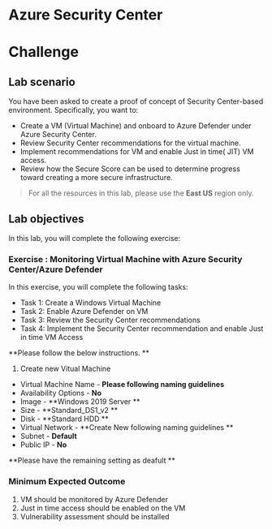 
# Azure Security Center
# Challenge

## Lab scenario 

You have been asked to create a proof of concept of Security Center-based environment. Specifically, you want to:

- Create a VM (Virtual Machine) and onboard to Azure Defender under Azure Security Center.
- Review Security Center recommendations for the virtual machine.
- Implement recommendations for VM and enable Just in time( JIT) VM access. 
- Review how the Secure Score can be used to determine progress toward creating a more secure infrastructure.

> For all the resources in this lab, please use the **East US** region only.  

## Lab objectives

In this lab, you will complete the following exercise:

### Exercise : Monitoring Virtual Machine with Azure Security Center/Azure Defender

In this exercise, you will complete the following tasks:

- Task 1: Create a Windows Virtual Machine
- Task 2: Enable Azure Defender on VM
- Task 3: Review the Security Center recommendations
- Task 4: Implement the Security Center recommendation and enable Just in time VM Access

**Please follow the below instructions. 
**
1. Create new Vitual Machine
- Virtual Machine Name - **Please following naming guidelines**
- Availability Options - **No** 
- Image - **Windows 2019 Server **
- Size - **Standard_DS1_v2 **
- Disk - **Standard HDD **
- Virtual Network - **Create New following naming guidelines **
- Subnet - **Default** 
- Public IP - **No**

**Please have the remaining setting as deafult **

### Minimum Expected Outcome 

1. VM should be monitored by Azure Defender 
2. Just in time access should  be enabled on the VM
3. Vulnerability assessment should be installed

